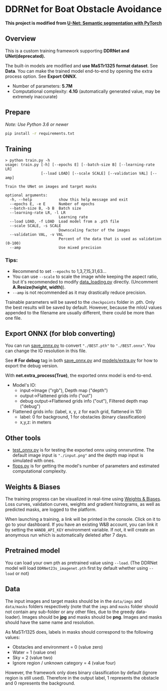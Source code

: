 # DDRNet for Boat Obstacle Avoidance
**This project is modified from [U-Net: Semantic segmentation with PyTorch](https://github.com/milesial/Pytorch-UNet)**


## Overview
This is a custom training framework supporting **DDRNet and UNet(deprecated).**

The built-in models are modified and **use MaSTr1325 format dataset**. See **Data**. You can make the trained model end-to-end by opening the extra process option. See **Export ONNX**.

- Number of parameters: **5.7M**
- Computational complexity: **4.1G** (automatically generated value, may be extremely inaccurate)


## Prepare
*Note: Use Python 3.6 or newer*

```bash
pip install -r requirements.txt
```


## Training
```console
> python train.py -h
usage: train.py [-h] [--epochs E] [--batch-size B] [--learning-rate LR]
                [--load LOAD] [--scale SCALE] [--validation VAL] [--amp]

Train the UNet on images and target masks

optional arguments:
  -h, --help            show this help message and exit
  --epochs E, -e E      Number of epochs
  --batch-size B, -b B  Batch size
  --learning-rate LR, -l LR
                        Learning rate
  --load LOAD, -f LOAD  Load model from a .pth file
  --scale SCALE, -s SCALE
                        Downscaling factor of the images
  --validation VAL, -v VAL
                        Percent of the data that is used as validation (0-100)
  --amp                 Use mixed precision
```

### Tips:
- Recommend to set `--epochs` to 1,3,7,15,31,63...
- You can use `--scale` to scale the image while keeping the aspect ratio, but it's recommended to modify [data_loading.py](https://github.com/Agent-Birkhoff/DDRNet/blob/master/utils/data_loading.py) directly. (Uncomment **A.Resize(height, width)**).
- `--amp` is not recommended as it may drastically reduce precision.

Trainable parameters will be saved to the `checkpoints` folder in .pth. Only the best results will be saved by default. However, because the mIoU values appended to the filename are usually different, there could be more than one file.


## Export ONNX (for blob converting)
You can run [save_onnx.py](https://github.com/Agent-Birkhoff/DDRNet/blob/master/save_onnx.py) to convert `"./BEST.pth"` to `"./BEST.onnx"`. You can change the IO resolution in this file.

See **# For debug** tag in both [save_onnx.py](https://github.com/Agent-Birkhoff/DDRNet/blob/master/save_onnx.py) and [models/extra.py](https://github.com/Agent-Birkhoff/DDRNet/blob/master/models/extra.py) for how to export the debug version.

With **net.extra_process(True)**, the exported onnx model is end-to-end.
- Model's IO:
  - input->Image ("rgb"), Depth map ("depth")
  - output->Flattened grids info ("out")
  - debug output->Flattened grids info ("out"), Filtered depth map ("debug")
- Flattened grids info: (label, x, y, z for each grid, flattened in 1D)
  - label: 0 for background, 1 for obstacles (binary classification)
  - x,y,z: in meters


## Other tools
- [test_onnx.py](https://github.com/Agent-Birkhoff/DDRNet/blob/master/test_onnx.py) is for testing the exported onnx using onnxruntime. The default image input is `"./input.png"` and the depth map input is simulated with ones.
- [flops.py](https://github.com/Agent-Birkhoff/DDRNet/blob/master/flops.py) is for getting the model's number of parameters and estimated computational complexity.


## Weights & Biases
The training progress can be visualized in real-time using [Weights & Biases](https://wandb.ai/).  Loss curves, validation curves, weights and gradient histograms, as well as predicted masks, are logged to the platform.

When launching a training, a link will be printed in the console. Click on it to go to your dashboard. If you have an existing W&B account, you can link it
 by setting the `WANDB_API_KEY` environment variable. If not, it will create an anonymous run which is automatically deleted after 7 days.


## Pretrained model
You can load your own pth as pretrained value using `--load`. (The DDRNet model will load `DDRNet23s_imagenet.pth` first by default whether using `--load` or not)


## Data
The input images and target masks should be in the `data/imgs` and `data/masks` folders respectively (note that the `imgs` and `masks` folder should not contain any sub-folder or any other files, due to the greedy data-loader). Images should be **jpg** and masks should be **png**. Images and masks should have the same name and resolution.

As MaSTr1325 does, labels in masks should correspond to the following values:
  - Obstacles and environment = 0 (value zero)
  - Water = 1 (value one)
  - Sky = 2 (value two)
  - Ignore region / unknown category = 4 (value four)

However, the framework only does binary classification by default (ignore region is still used).  Therefore in the output label, 1 represents the obstacle and 0 represents the background.
